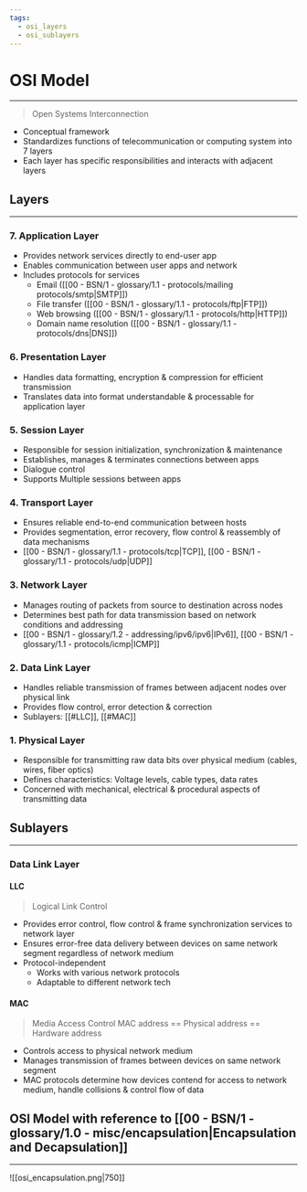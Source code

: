 ```yaml
---
tags:
  - osi_layers
  - osi_sublayers
---
```

# OSI Model
___
> Open Systems Interconnection
- Conceptual framework
- Standardizes functions of telecommunication or computing system into 7 layers
- Each layer has specific responsibilities and interacts with adjacent layers
## Layers
___
### 7. Application Layer
- Provides network services directly to end-user app
- Enables communication between user apps and network
- Includes protocols for services
	- Email ([[00 - BSN/1 - glossary/1.1 - protocols/mailing protocols/smtp|SMTP]])
	- File transfer ([[00 - BSN/1 - glossary/1.1 - protocols/ftp|FTP]])
	- Web browsing ([[00 - BSN/1 - glossary/1.1 - protocols/http|HTTP]])
	- Domain name resolution ([[00 - BSN/1 - glossary/1.1 - protocols/dns|DNS]])
### 6. Presentation Layer
- Handles data formatting, encryption & compression for efficient transmission
- Translates data into format understandable & processable for application layer
### 5. Session Layer
- Responsible for session initialization, synchronization & maintenance
- Establishes, manages & terminates connections between apps
- Dialogue control
- Supports Multiple sessions between apps
### 4. Transport Layer
- Ensures reliable end-to-end communication between hosts
- Provides segmentation, error recovery, flow control & reassembly of data mechanisms
- [[00 - BSN/1 - glossary/1.1 - protocols/tcp|TCP]], [[00 - BSN/1 - glossary/1.1 - protocols/udp|UDP]]
### 3. Network Layer
- Manages routing of packets from source to destination across nodes
- Determines best path for data transmission based on network conditions and addressing
- [[00 - BSN/1 - glossary/1.2 - addressing/ipv6/ipv6|IPv6]], [[00 - BSN/1 - glossary/1.1 - protocols/icmp|ICMP]]
### 2. Data Link Layer
- Handles reliable transmission of frames between adjacent nodes over physical link
- Provides flow control, error detection & correction
- Sublayers: [[#LLC]], [[#MAC]]
### 1. Physical Layer
- Responsible for transmitting raw data bits over physical medium (cables, wires, fiber optics)
- Defines characteristics: Voltage levels, cable types, data rates
- Concerned with mechanical, electrical & procedural aspects of transmitting data
## Sublayers
___
### Data Link Layer
#### LLC
> Logical Link Control
- Provides error control, flow control & frame synchronization services to network layer
- Ensures error-free data delivery between devices on same network segment regardless of network medium
- Protocol-independent
	- Works with various network protocols
	- Adaptable to different network tech
#### MAC
> Media Access Control
> MAC address == Physical address == Hardware address
- Controls access to physical network medium
- Manages transmission of frames between devices on same network segment
- MAC protocols determine how devices contend for access to network medium, handle collisions & control flow of data
## OSI Model with reference to [[00 - BSN/1 - glossary/1.0 - misc/encapsulation|Encapsulation and Decapsulation]]
___
![[osi_encapsulation.png|750]]
